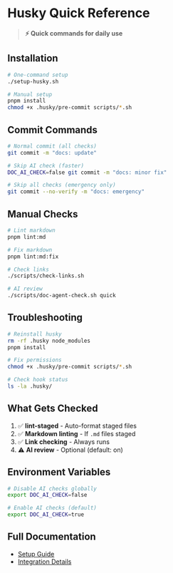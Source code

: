 # Husky Quick Reference

> **⚡ Quick commands for daily use**

## Installation

```bash
# One-command setup
./setup-husky.sh

# Manual setup
pnpm install
chmod +x .husky/pre-commit scripts/*.sh
```

## Commit Commands

```bash
# Normal commit (all checks)
git commit -m "docs: update"

# Skip AI check (faster)
DOC_AI_CHECK=false git commit -m "docs: minor fix"

# Skip all checks (emergency only)
git commit --no-verify -m "docs: emergency"
```

## Manual Checks

```bash
# Lint markdown
pnpm lint:md

# Fix markdown
pnpm lint:md:fix

# Check links
./scripts/check-links.sh

# AI review
./scripts/doc-agent-check.sh quick
```

## Troubleshooting

```bash
# Reinstall husky
rm -rf .husky node_modules
pnpm install

# Fix permissions
chmod +x .husky/pre-commit scripts/*.sh

# Check hook status
ls -la .husky/
```

## What Gets Checked

1. ✅ **lint-staged** - Auto-format staged files
2. ✅ **Markdown linting** - If `.md` files staged
3. ✅ **Link checking** - Always runs
4. ⚠️ **AI review** - Optional (default: on)

## Environment Variables

```bash
# Disable AI checks globally
export DOC_AI_CHECK=false

# Enable AI checks (default)
export DOC_AI_CHECK=true
```

## Full Documentation

- [Setup Guide](../docs/guides/HUSKY_SETUP.md)
- [Integration Details](./HUSKY_INTEGRATION.md)
